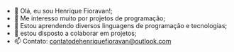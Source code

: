 - 👋 Olá, eu sou Henrique Fioravan!;
- 👀 Me interesso muito por projetos de programação;
- 🌱 Estou aprendendo diversos linguagens de programação e tecnologias;
- 💞️ estou disposto a colaborar em projetos;
- 📫 Contato: contatodehenriquefioravan@outlook.com

